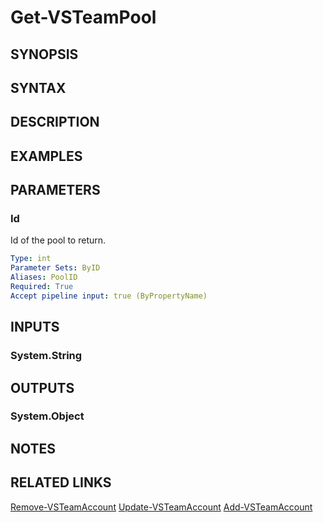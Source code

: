 <!-- #include "./common/header.md" -->

# Get-VSTeamPool

## SYNOPSIS

<!-- #include "./synopsis/Get-VSTeamPool.md" -->

## SYNTAX

## DESCRIPTION

<!-- #include "./synopsis/Get-VSTeamPool.md" -->

## EXAMPLES

## PARAMETERS

### Id

Id of the pool to return.

```yaml
Type: int
Parameter Sets: ByID
Aliases: PoolID
Required: True
Accept pipeline input: true (ByPropertyName)
```

## INPUTS

### System.String

## OUTPUTS

### System.Object

## NOTES

<!-- #include "./common/prerequisites.md" -->

## RELATED LINKS

[Remove-VSTeamAccount](Remove-VSTeamAccount.md)
[Update-VSTeamAccount](Update-VSTeamAccount.md)
[Add-VSTeamAccount](Add-VSTeamAccount.md)
